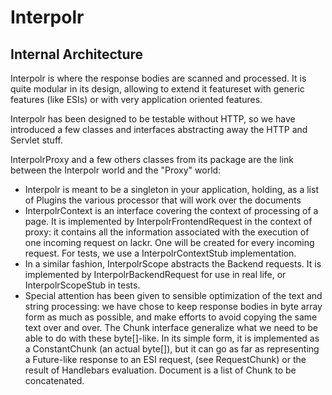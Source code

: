 Interpolr
=========

Internal Architecture
---------------------

Interpolr is where the response bodies are scanned and processed. It is quite modular in its design, allowing to 
extend it featureset with generic features (like ESIs) or with very application oriented features.

Interpolr has been designed to be testable without HTTP, so we have introduced a few classes and interfaces
abstracting away the HTTP and Servlet stuff.

InterpolrProxy and a few others classes from its package are the link between the Interpolr world and the
"Proxy" world:

- Interpolr is meant to be a singleton in your application, holding, as a list of Plugins the various processor
  that will work over the documents
- InterpolrContext is an interface covering the context of processing of a page. It is implemented by
  InterpolrFrontendRequest in the context of proxy: it contains all the information associated with the execution
  of one incoming request on lackr. One will be created for every incoming request.
  For tests, we use a InterpolrContextStub implementation.
- In a similar fashion, InterpolrScope abstracts the Backend requests. It is implemented by InterpolrBackendRequest
  for use in real life, or InterpolrScopeStub in tests.
- Special attention has been given to sensible optimization of the text and string processing: we have chose to keep
  response bodies in byte array form as much as possible, and make efforts to avoid copying the same text over and
  over. The Chunk interface generalize what we need to be able to do with these byte[]-like. In its simple form, it is 
  implemented as a ConstantChunk (an actual byte[]), but it can go as far as representing a Future-like response to
  an ESI request, (see RequestChunk) or the result of Handlebars evaluation. Document is a list of Chunk to be 
  concatenated.


